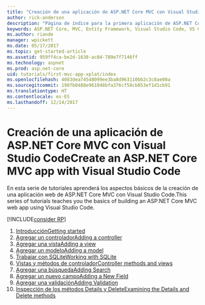 ```yaml
---
title: "Creación de una aplicación de ASP.NET Core MVC con Visual Studio Code"
author: rick-anderson
description: "Página de índice para la primera aplicación de ASP.NET Core MVC con Visual Studio Code"
keywords: ASP.NET Core, MVC, Entity Framework, Visual Studio Code, VS Code
ms.author: riande
manager: wpickett
ms.date: 05/17/2017
ms.topic: get-started-article
ms.assetid: 959ff4ca-be2d-1638-ac04-789e7f7146ff
ms.technology: aspnet
ms.prod: asp.net-core
uid: tutorials/first-mvc-app-xplat/index
ms.openlocfilehash: 4083dea74548099ee3ba8d963110bb2c3c8ae00a
ms.sourcegitcommit: 198fb0488e961048bfa376cf58cb853ef1d1cb91
ms.translationtype: HT
ms.contentlocale: es-ES
ms.lasthandoff: 12/14/2017
---
```

# <a name="create-an-aspnet-core-mvc-app-with-visual-studio-code"></a><span data-ttu-id="47672-104">Creación de una aplicación de ASP.NET Core MVC con Visual Studio Code</span><span class="sxs-lookup"><span data-stu-id="47672-104">Create an ASP.NET Core MVC app with Visual Studio Code</span></span>

<span data-ttu-id="47672-105">En esta serie de tutoriales aprenderá los aspectos básicos de la creación de una aplicación web de ASP.NET Core MVC con Visual Studio Code.</span><span class="sxs-lookup"><span data-stu-id="47672-105">This series of tutorials teaches you the basics of building an ASP.NET Core MVC web app using Visual Studio Code.</span></span> 

[!INCLUDE[consider RP](../../includes/razor.md)]

1. [<span data-ttu-id="47672-106">Introducción</span><span class="sxs-lookup"><span data-stu-id="47672-106">Getting started</span></span>](start-mvc.md)
2. [<span data-ttu-id="47672-107">Agregar un controlador</span><span class="sxs-lookup"><span data-stu-id="47672-107">Adding a controller</span></span>](adding-controller.md)
3. [<span data-ttu-id="47672-108">Agregar una vista</span><span class="sxs-lookup"><span data-stu-id="47672-108">Adding a view</span></span>](adding-view.md)
4. [<span data-ttu-id="47672-109">Agregar un modelo</span><span class="sxs-lookup"><span data-stu-id="47672-109">Adding a model</span></span>](adding-model.md)
5. [<span data-ttu-id="47672-110">Trabajar con SQLite</span><span class="sxs-lookup"><span data-stu-id="47672-110">Working with SQLite</span></span>](working-with-sql.md)
6. [<span data-ttu-id="47672-111">Vistas y métodos de controlador</span><span class="sxs-lookup"><span data-stu-id="47672-111">Controller methods and views</span></span>](controller-methods-views.md)
7. [<span data-ttu-id="47672-112">Agregar una búsqueda</span><span class="sxs-lookup"><span data-stu-id="47672-112">Adding Search</span></span>](search.md)
8. [<span data-ttu-id="47672-113">Agregar un nuevo campo</span><span class="sxs-lookup"><span data-stu-id="47672-113">Adding a New Field</span></span>](new-field.md)
9. [<span data-ttu-id="47672-114">Agregar una validación</span><span class="sxs-lookup"><span data-stu-id="47672-114">Adding Validation</span></span>](validation.md)
10. [<span data-ttu-id="47672-115">Inspección de los métodos Details y Delete</span><span class="sxs-lookup"><span data-stu-id="47672-115">Examining the Details and Delete methods</span></span>](xref:tutorials/first-mvc-app/details)
